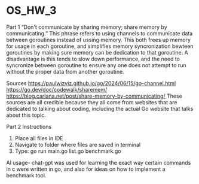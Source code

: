 # OS_HW_3
Part 1
“Don't communicate by sharing memory; share memory by communicating.” This phrase refers to using channels to communicate data between goroutines instead of ussing memory. This both frees up memory for usage in each goroutine, and simplifies memory syncronization bewteen goroutines by making sure memory can be dedication to that goroutine. A disadvantage is this tends to slow down performance, and the need to syncronize between goroutine to ensure any one does not attempt to run without the proper data from another goroutine.

Sources
https://paulwizviz.github.io/go/2024/06/15/go-channel.html
https://go.dev/doc/codewalk/sharemem/
https://blog.carlana.net/post/share-memory-by-communicating/
These sources are all credible because they all come from websites that are dedicated to talking about coding, including the actual Go website that talks about this topic.

Part 2
Instructions
1. Place all files in IDE
2. Navigate to folder where files are saved in terminal
3. Type: go run main.go list.go benchmark.go

AI usage- chat-gpt was used for learning the exact way certain commands in c were written in go, and also for ideas on how to implement a benchmark tool.
